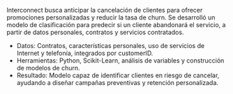 Interconnect busca anticipar la cancelación de clientes para ofrecer promociones personalizadas y reducir la tasa de churn. Se desarrolló un modelo de clasificación para predecir si un cliente abandonará el servicio, a partir de datos personales, contratos y servicios contratados.

- Datos: Contratos, características personales, uso de servicios de Internet y telefonía, integrados por customerID.
- Herramientas: Python, Scikit-Learn, análisis de variables y construcción de modelos de churn.
- Resultado: Modelo capaz de identificar clientes en riesgo de cancelar, ayudando a diseñar campañas preventivas y retención personalizada. 
